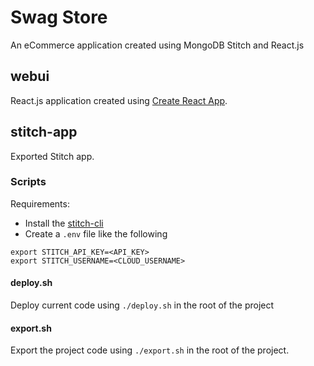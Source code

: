 # Swag Store

An eCommerce application created using MongoDB Stitch and React.js

## webui

React.js application created using [Create React App](https://github.com/facebook/create-react-app).

## stitch-app

Exported Stitch app.

### Scripts

Requirements:

- Install the [stitch-cli](https://docs.mongodb.com/stitch/import-export/stitch-cli-reference/)
- Create a `.env` file like the following

```
export STITCH_API_KEY=<API_KEY>
export STITCH_USERNAME=<CLOUD_USERNAME>
```

#### deploy.sh

Deploy current code using `./deploy.sh` in the root of the project

#### export.sh

Export the project code using `./export.sh` in the root of the project.
